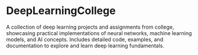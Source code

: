 # DeepLearningCollege
A collection of deep learning projects and assignments from college, showcasing practical implementations of neural networks, machine learning models, and AI concepts. Includes detailed code, examples, and documentation to explore and learn deep learning fundamentals.
